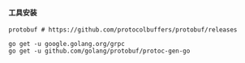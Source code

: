 #### 工具安装

```shell
protobuf # https://github.com/protocolbuffers/protobuf/releases
```

```
go get -u google.golang.org/grpc
go get -u github.com/golang/protobuf/protoc-gen-go
```

